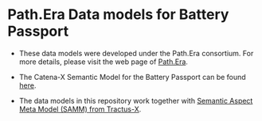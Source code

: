# Path.Era Data models for Battery Passport

- These data models were developed under the Path.Era consortium. For more details, please visit the web page of [Path.Era](https://www.pathera.com/).

- The Catena-X Semantic Model for the Battery Passport can be found [here](https://github.com/eclipse-tractusx/sldt-semantic-models/tree/main/io.catenax.battery.battery_pass).

- The data models in this repository work together with [Semantic Aspect Meta Model (SAMM) from Tractus-X](https://github.com/eclipse-tractusx/sldt-semantic-models/blob/main/README.md).

